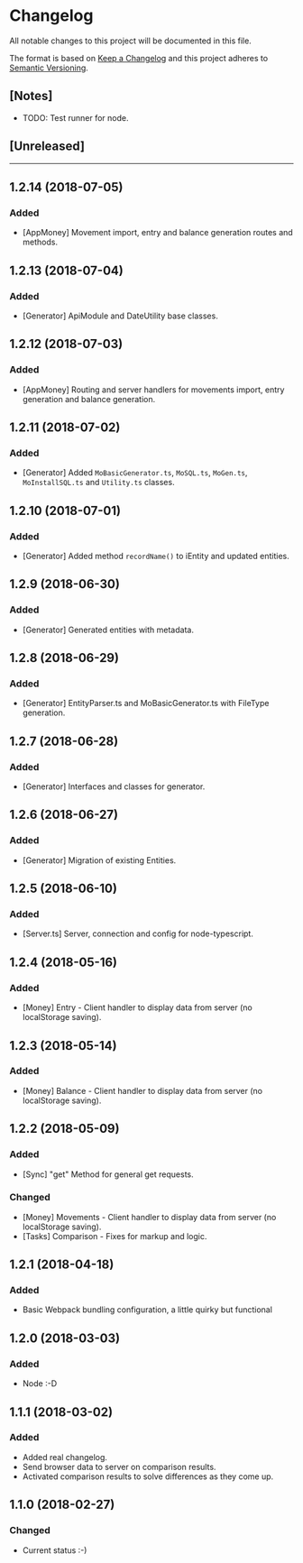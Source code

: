 # Changelog
All notable changes to this project will be documented in this file.

The format is based on [Keep a Changelog](http://keepachangelog.com/en/1.0.0/)
and this project adheres to [Semantic Versioning](http://semver.org/spec/v2.0.0.html).

## [Notes]
* TODO: Test runner for node.

## [Unreleased]

<hr/>

<a name="1.2.14"></a>
## 1.2.14 (2018-07-05)
### Added
* [AppMoney] Movement import, entry and balance generation routes and methods.

<a name="1.2.13"></a>
## 1.2.13 (2018-07-04)
### Added
* [Generator] ApiModule and DateUtility base classes.

<a name="1.2.12"></a>
## 1.2.12 (2018-07-03)
### Added
* [AppMoney] Routing and server handlers for movements import, entry generation and balance generation.

<a name="1.2.11"></a>
## 1.2.11 (2018-07-02)
### Added
* [Generator] Added `MoBasicGenerator.ts`, `MoSQL.ts`, `MoGen.ts`, `MoInstallSQL.ts` and `Utility.ts` classes.

<a name="1.2.10"></a>
## 1.2.10 (2018-07-01)
### Added
* [Generator] Added method `recordName()` to iEntity and updated entities.

<a name="1.2.9"></a>
## 1.2.9 (2018-06-30)
### Added
* [Generator] Generated entities with metadata.

<a name="1.2.8"></a>
## 1.2.8 (2018-06-29)
### Added
* [Generator] EntityParser.ts and MoBasicGenerator.ts with FileType generation.

<a name="1.2.7"></a>
## 1.2.7 (2018-06-28)
### Added
* [Generator] Interfaces and classes for generator.

<a name="1.2.6"></a>
## 1.2.6 (2018-06-27)
### Added
* [Generator] Migration of existing Entities.

<a name="1.2.5"></a>
## 1.2.5 (2018-06-10)
### Added
* [Server.ts] Server, connection and config for node-typescript.

<a name="1.2.4"></a>
## 1.2.4 (2018-05-16)
### Added
* [Money] Entry - Client handler to display data from server (no localStorage saving).

<a name="1.2.3"></a>
## 1.2.3 (2018-05-14)
### Added
* [Money] Balance - Client handler to display data from server (no localStorage saving).

<a name="1.2.2"></a>
## 1.2.2 (2018-05-09)
### Added
* [Sync] "get" Method for general get requests.

### Changed
* [Money] Movements - Client handler to display data from server (no localStorage saving).
* [Tasks] Comparison - Fixes for markup and logic.

<a name="1.2.1"></a>
## 1.2.1 (2018-04-18)
### Added
* Basic Webpack bundling configuration, a little quirky but functional

<a name="1.2.0"></a>
## 1.2.0 (2018-03-03)
### Added
* Node :-D

<a name="1.1.1"></a>
## 1.1.1 (2018-03-02)
### Added
* Added real changelog.
* Send browser data to server on comparison results.
* Activated comparison results to solve differences as they come up.

<a name="1.1.0"></a>
## 1.1.0 (2018-02-27)
### Changed
* Current status :-)